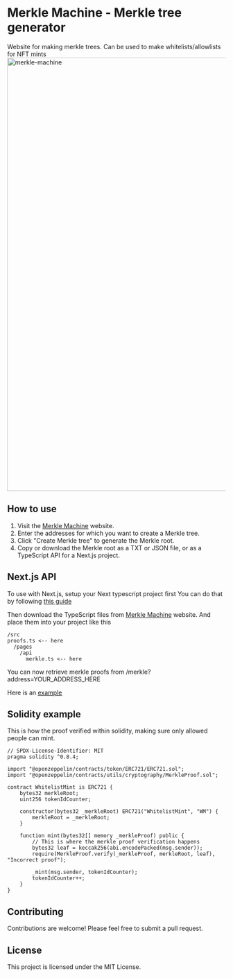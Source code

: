 # Merkle Machine - Merkle tree generator
Website for making merkle trees. Can be used to make whitelists/allowlists for NFT mints
<img width="1000" alt="merkle-machine" src="https://user-images.githubusercontent.com/18232310/227134340-512bcdd9-ca9d-4ebc-888d-fb06bb39f89b.png">

## How to use

1. Visit the [Merkle Machine](https://www.merklemachine.xyz) website.
2. Enter the addresses for which you want to create a Merkle tree.
3. Click "Create Merkle tree" to generate the Merkle root.
4. Copy or download the Merkle root as a TXT or JSON file, or as a TypeScript API for a Next.js project.

## Next.js API
To use with Next.js, setup your Next typescript project first
You can do that by following [this guide](https://nextjs.org/docs/getting-started)

Then download the TypeScript files from [Merkle Machine](https://www.merklemachine.xyz) website.
And place them into your project like this
```
/src
proofs.ts <-- here
  /pages
    /api
      merkle.ts <-- here
```
You can now retrieve merkle proofs from /merkle?address=YOUR_ADDRESS_HERE

Here is an [example](https://www.merklemachine.xyz/api/merkle?address=0x70804f88A50090770cBdA783d52160E7E95d7822)

## Solidity example
This is how the proof verified within solidity, making sure only allowed people can mint.
```solidity
// SPDX-License-Identifier: MIT
pragma solidity ^0.8.4;

import "@openzeppelin/contracts/token/ERC721/ERC721.sol";
import "@openzeppelin/contracts/utils/cryptography/MerkleProof.sol";

contract WhitelistMint is ERC721 {
    bytes32 merkleRoot;
    uint256 tokenIdCounter;

    constructor(bytes32 _merkleRoot) ERC721("WhitelistMint", "WM") {
        merkleRoot = _merkleRoot;
    }

    function mint(bytes32[] memory _merkleProof) public {
        // This is where the merkle proof verification happens
        bytes32 leaf = keccak256(abi.encodePacked(msg.sender));
        require(MerkleProof.verify(_merkleProof, merkleRoot, leaf), "Incorrect proof");

        _mint(msg.sender, tokenIdCounter);
        tokenIdCounter++;
    }
}
```

## Contributing
Contributions are welcome! Please feel free to submit a pull request.

## License
This project is licensed under the MIT License.
